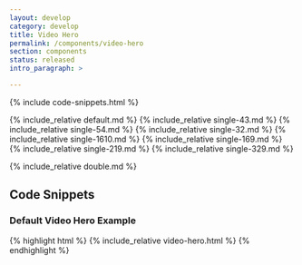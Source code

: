 ```yaml
---
layout: develop
category: develop
title: Video Hero
permalink: /components/video-hero
section: components
status: released
intro_paragraph: >

---
```


{% include code-snippets.html %}

{% include_relative default.md %}
{% include_relative single-43.md %}
{% include_relative single-54.md %}
{% include_relative single-32.md %}
{% include_relative single-1610.md %}
{% include_relative single-169.md %}
{% include_relative single-219.md %}
{% include_relative single-329.md %}

{% include_relative double.md %}

<h2 id="code">Code Snippets</h2>

### Default Video Hero Example
{% highlight html %}
  {% include_relative video-hero.html %}
{% endhighlight %}
